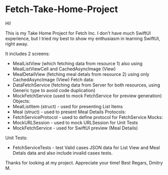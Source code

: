 # Fetch-Take-Home-Project
Hi!

This is my Take Home Project for Fetch Inc.
I don't have much SwiftUI experience, but I tried my best to show my enthusiasm in learning SwiftUI, right away.

It includes 2 screens:
- MealListView (which fetching data from resource 1) also using MealListViewCell and CachedAsyncImage (View)
- MealDetailView (fetching meal detals from resource 2) using only CachedAsyncImage (View)
Fetch data:
- DataFetchService (fetching data from Server for both resources, using Generic type to avoid code duplication)
- MockFetchService (used to mock FetchService for preview generation)
Objects:
- MealListItem (struct) - used for presenting List Items
- Meal (struct) - used to present Meal Details
Protocols:
- FetchServiceProtocol - used to define protocol for FetchService
Mocks:
- MockURLSession - used to mock URLSession for Unit Tests
- MockFetchService - used for SwiftUI preview (Meal Details)

Unit Tests:
- FetchServiceTests - test Valid cases JSON data for List View and Meal Detals data and also include invalid cases tests.

Thanks for looking at my project. Appreciate your time!
Best Regars,
Dmitry M.
